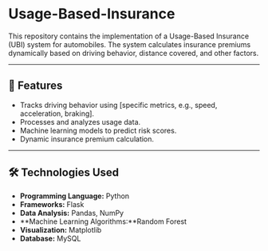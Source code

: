 # Usage-Based-Insurance
This repository contains the implementation of a Usage-Based Insurance (UBI) system for automobiles. The system calculates insurance premiums dynamically based on driving behavior, distance covered, and other factors.

---

## 🚗 Features
- Tracks driving behavior using [specific metrics, e.g., speed, acceleration, braking].
- Processes and analyzes usage data.
- Machine learning models to predict risk scores.
- Dynamic insurance premium calculation.

---

## 🛠️ Technologies Used
- **Programming Language:** Python
- **Frameworks:** Flask 
- **Data Analysis:** Pandas, NumPy
- **Machine Learning Algorithms:**Random Forest
- **Visualization:** Matplotlib
- **Database:** MySQL
